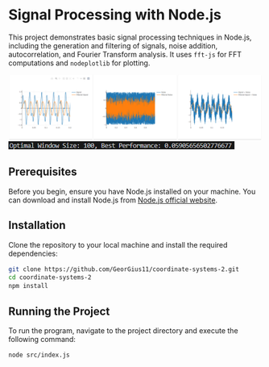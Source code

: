 # Signal Processing with Node.js

This project demonstrates basic signal processing techniques in Node.js, including the generation and filtering of signals, noise addition, autocorrelation, and Fourier Transform analysis. It uses `fft-js` for FFT computations and `nodeplotlib` for plotting.

![Alt text for screen reader](/docs/screenshots/main-interface.png)
![Alt text for screen reader](/docs/screenshots/console.png)

## Prerequisites

Before you begin, ensure you have Node.js installed on your machine. You can download and install Node.js from [Node.js official website](https://nodejs.org/).

## Installation

Clone the repository to your local machine and install the required dependencies:

```bash
git clone https://github.com/GeorGius11/coordinate-systems-2.git
cd coordinate-systems-2
npm install
```

## Running the Project

To run the program, navigate to the project directory and execute the following command:

```bash
node src/index.js
```
